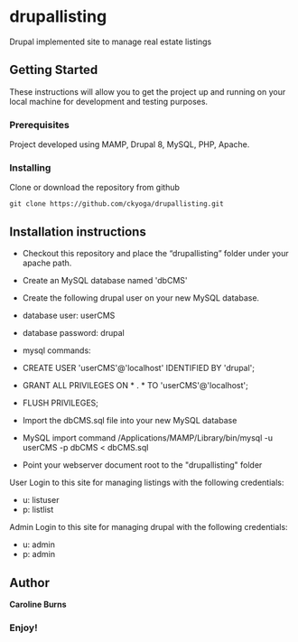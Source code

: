 # drupallisting

Drupal implemented site to manage real estate listings

## Getting Started

These instructions will allow you to get the project up and running on your local machine for development and testing purposes. 

### Prerequisites

Project developed using MAMP, Drupal 8, MySQL, PHP, Apache.

### Installing

Clone or download the repository from github

`git clone https://github.com/ckyoga/drupallisting.git`

Installation instructions
--------------
+ Checkout this repository and place the “drupallisting” folder under your apache path.
+ Create an MySQL database named 'dbCMS'

+ Create the following drupal user on your new MySQL database.
- database user: userCMS
- database password: drupal

- mysql commands:
- CREATE USER 'userCMS'@'localhost' IDENTIFIED BY 'drupal';
- GRANT ALL PRIVILEGES ON * . * TO 'userCMS'@'localhost';
- FLUSH PRIVILEGES;

+ Import the dbCMS.sql file into your new MySQL database
- MySQL import command
/Applications/MAMP/Library/bin/mysql -u userCMS -p dbCMS < dbCMS.sql

+ Point your webserver document root to the "drupallisting" folder

User Login to this site for managing listings with the following credentials:
- u: listuser
- p: listlist

Admin Login to this site for managing drupal with the following credentials:
- u: admin
- p: admin

## Author

**Caroline Burns** 

### Enjoy!

